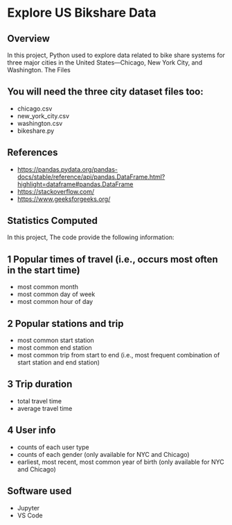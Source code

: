 # Explore US Bikshare Data
## Overview
In this project, Python used to explore data related to bike share systems for three major cities in the United States—Chicago, New York City, and Washington.
The Files

## You will need the three city dataset files too:
* chicago.csv
* new_york_city.csv
* washington.csv
* bikeshare.py


## References
* https://pandas.pydata.org/pandas-docs/stable/reference/api/pandas.DataFrame.html?highlight=dataframe#pandas.DataFrame
* https://stackoverflow.com/
* https://www.geeksforgeeks.org/


## Statistics Computed
In this project, The code provide the following information:
## 1 Popular times of travel (i.e., occurs most often in the start time)
* most common month
* most common day of week
* most common hour of day
## 2 Popular stations and trip
* most common start station
* most common end station
* most common trip from start to end (i.e., most frequent combination of start station and end station)
## 3 Trip duration
* total travel time
* average travel time
## 4 User info
* counts of each user type
* counts of each gender (only available for NYC and Chicago)
* earliest, most recent, most common year of birth (only available for NYC and Chicago)


## Software used
* Jupyter
* VS Code


